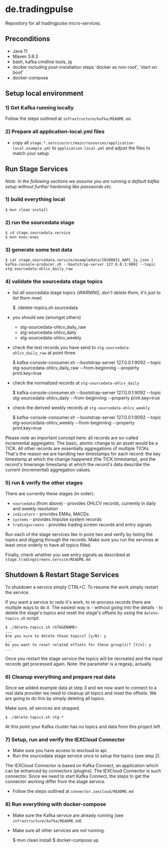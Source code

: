 # de.tradingpulse

Repository for all tradingpulse micro-services.

## Preconditions

- Java 11
- Maven 3.6.3
- bash, kafka cmdline tools, jq
- docker including post-installation steps 'docker as non-root', 'start on boot'
- docker-compose

## Setup local environment

### 1) Get Kafka running locally

Follow the steps outlined at `infrastructure/kafka/README.md`.

### 2) Prepare all application-local.yml files

- copy all `stage.*.service/src/main/resources/application-local.example.yml` to `application-local.yml` and adjust the files to match your setup

## Run Stage Services

*Note: In the following sections we assume you are running a default kafka setup without further hardening like passwords etc.*

### 1) build everything local
	
    $ mvn clean install
	
### 2) run the sourcedata stage

    $ cd stage.sourcedata.service
    $ mvn exec:exec

### 3) generate some test data

    $ cat stage.sourcedata.service/exampledata/20200831_AAPL_1y.json | kafka-console-producer.sh --bootstrap-server 127.0.0.1:9092 --topic stg-sourcedata-ohlcv_daily_raw 

### 4) validate the sourcedata stage topics 

- list all sourcedata stage topics (*WARNING, don't delete them, it's just to list them now*)

    $ ./delete-topics.sh sourcedata

- you should see (amongst others)
  - stg-sourcedata-ohlcv_daily_raw
  - stg-sourcedata-ohlcv_daily
  - stg-sourcedata-ohlcv_weekly

- check the test records you have send to `stg-sourcedata-ohlcv_daily_raw` at point three.

    $ kafka-console-consumer.sh --bootstrap-server 127.0.0.1:9092 --topic stg-sourcedata-ohlcv_daily_raw --from-beginning --property print.key=true
	
- check the normalized records at `stg-sourcedata-ohlcv_daily`

    $ kafka-console-consumer.sh --bootstrap-server 127.0.0.1:9092 --topic stg-sourcedata-ohlcv_daily --from-beginning --property print.key=true
	
- check the derived weekly records at `stg-sourcedata-ohlcv_weekly`

    $ kafka-console-consumer.sh --bootstrap-server 127.0.0.1:9092 --topic stg-sourcedata-ohlcv_weekly --from-beginning --property print.key=true

Please note an important concept here: all records are so-called incremental aggregates. The basic, atomic change to an asset would be a TICK. All other records are essentially aggregations of multiple TICKs. That's the reason we are handling two timestamps for each record: the key timestamp at which the change happened (the TICK timestamp), and the record's timerange timestamp at which the record's data describe the current (incremental) aggregation values.

### 5) run & verify the other stages

There are currently these stages (in order):
- `sourcedata` (from above) - provides OHLCV records, currently in daily and weekly resolution
- `indicators` - provides EMAs, MACDs
- `systems` - provides Impulse system records
- `tradingscreens` - provides trading screen records and entry signals

Run each of the stage services like in point two and verify by listing the topics and digging through the records. Make sure you run the services at least once orderly to have all topics filled.

Finally, check whether you see entry signals as described at `stage.tradingscreens.service/README.md`

## Shutdown & Restart Stage Services

To shutdown a service simply CTRL+C. To resume the work simply restart the service. 

If you want a service to redo it's work, to re-process records there are multiple ways to do it. The easiest way is - without going into the details - to delete the stage's topics and reset the stage's offsets by using the `delete-topics.sh` script.

    $ ./delete-topics.sh <STAGENAME>
    ...
    Are you sure to delete those topics? [y/N]: y
    ...
    Do you want to reset related offsets for these group(s)? [Y/n]: y
    ...

Once you restart the stage service the topics will be recreated and the input records get processed again. Note: the <STAGENAME> parameter is a regexp, actually. 

### 6) Cleanup everything and prepare real data

Since we added example data at step 3 and we now want to connect to a real data provider we need to cleanup all topics and reset the offsets. We are going to do this by simply deleting all topics.

Make sure, all services are stopped.

    $ ./delete-topics.sh stg-*

At this point your Kafka cluster has no topics and data from this project left. 

### 7) Setup, run and verify the IEXCloud Connector

- Make sure you have access to iexcloud.io api.
- Run the sourcedata stage service once to setup the topics (see step 2).

The IEXCloud Connector is based on Kafka Connect, an application which can be enhanced by connectors (plugins). The IEXCloud Connector is such connector. Since we need to start Kafka Connect, the steps to get the connector working differ from the stage service.

- Follow the steps outlined at `connector.iexcloud/README.md`

### 8) Run everything with docker-compose

- Make sure the Kafka service are already running (see `infrastructure/kafka/README.md`)
- Make sure all other services are *not* running.

    $ mvn clean install
    $ docker-compose up
    
